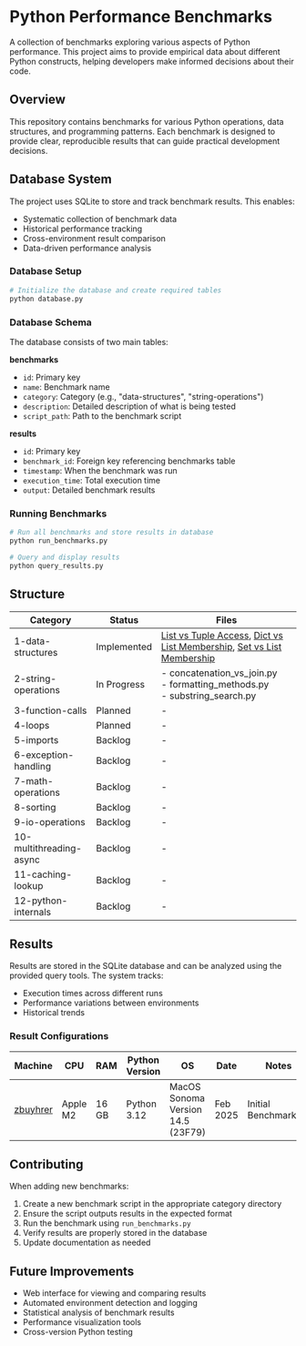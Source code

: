 # Python Performance Benchmarks

A collection of benchmarks exploring various aspects of Python performance. This project aims to provide empirical data about different Python constructs, helping developers make informed decisions about their code.

## Overview

This repository contains benchmarks for various Python operations, data structures, and programming patterns. Each benchmark is designed to provide clear, reproducible results that can guide practical development decisions.

## Database System

The project uses SQLite to store and track benchmark results. This enables:
- Systematic collection of benchmark data
- Historical performance tracking
- Cross-environment result comparison
- Data-driven performance analysis

### Database Setup

```sh
# Initialize the database and create required tables
python database.py
```

### Database Schema

The database consists of two main tables:

**benchmarks**
- `id`: Primary key
- `name`: Benchmark name
- `category`: Category (e.g., "data-structures", "string-operations")
- `description`: Detailed description of what is being tested
- `script_path`: Path to the benchmark script

**results**
- `id`: Primary key
- `benchmark_id`: Foreign key referencing benchmarks table
- `timestamp`: When the benchmark was run
- `execution_time`: Total execution time
- `output`: Detailed benchmark results

### Running Benchmarks

```sh
# Run all benchmarks and store results in database
python run_benchmarks.py

# Query and display results
python query_results.py
```

## Structure

| Category | Status | Files |
|----------|--------|-------|
| 1-data-structures | Implemented | [List vs Tuple Access](benchmarks/results/1-data-structures/list-vs-tuple-access.md), [Dict vs List Membership](benchmarks/results/1-data-structures/dict-vs-list-membership.md), [Set vs List Membership](benchmarks/results/1-data-structures/set-vs-list-membership.md) |
| 2-string-operations | In Progress | - concatenation_vs_join.py<br>- formatting_methods.py<br>- substring_search.py |
| 3-function-calls | Planned | - |
| 4-loops | Planned | - |
| 5-imports | Backlog | - |
| 6-exception-handling | Backlog | - |
| 7-math-operations | Backlog | - |
| 8-sorting | Backlog | - |
| 9-io-operations | Backlog | - |
| 10-multithreading-async | Backlog | - |
| 11-caching-lookup | Backlog | - |
| 12-python-internals | Backlog | - |

## Results

Results are stored in the SQLite database and can be analyzed using the provided query tools. The system tracks:
- Execution times across different runs
- Performance variations between environments
- Historical trends

### Result Configurations

| Machine | CPU | RAM | Python Version | OS | Date | Notes |
|---------|-----|-----|----------------|----|----|-------|
|[zbuyhrer](https://github.com/zbuhrer) | Apple M2 | 16 GB  | Python 3.12 | MacOS Sonoma Version 14.5 (23F79) | Feb 2025  | Initial Benchmarking |

## Contributing

When adding new benchmarks:
1. Create a new benchmark script in the appropriate category directory
2. Ensure the script outputs results in the expected format
3. Run the benchmark using `run_benchmarks.py`
4. Verify results are properly stored in the database
5. Update documentation as needed

## Future Improvements

- Web interface for viewing and comparing results
- Automated environment detection and logging
- Statistical analysis of benchmark results
- Performance visualization tools
- Cross-version Python testing
